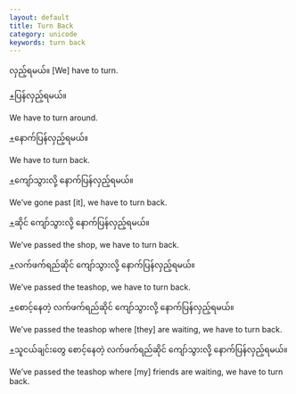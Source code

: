 ```yaml
---
layout: default
title: Turn Back
category: unicode
keywords: turn back
---
```


<p><span class='mm3'>လှည့်ရမယ်။</span> [We] have to turn.</p>
<p class="hide-trigger"><a href='#'>+</a><span class='mm3'>ပြန်လှည့်ရမယ်။</span></p>
<p class='hide-this'>We have to turn around.</p>

<p class="hide-trigger"><a href='#'>+</a><span class='mm3'>နောက်ပြန်လှည့်ရမယ်။</span></p>
<p class='hide-this'>We have to turn back.</p>

<p class="hide-trigger"><a href='#'>+</a><span class='mm3'>ကျော်သွားလို့ နောက်ပြန်လှည့်ရမယ်။</span></p>
<p class='hide-this'>We’ve gone past [it], we have to turn back.</p>

<p class="hide-trigger"><a href='#'>+</a><span class='mm3'>ဆိုင် ကျော်သွားလို့ နောက်ပြန်လှည့်ရမယ်။</span></p>
<p class='hide-this'>We’ve passed the shop, we have to turn back.</p>

<p class="hide-trigger"><a href='#'>+</a><span class='mm3'>လက်ဖက်ရည်ဆိုင် ကျော်သွားလို့ နောက်ပြန်လှည့်ရမယ်။</span></p>
<p class='hide-this'>We’ve passed the teashop, we have to turn back.</p>

<p class="hide-trigger"><a href='#'>+</a><span class='mm3'>စောင့်နေတဲ့ လက်ဖက်ရည်ဆိုင် ကျော်သွားလို့ နောက်ပြန်လှည့်ရမယ်။</span></p>
<p class='hide-this'>We’ve passed the teashop where [they] are waiting, we have to turn back.</p>

<p class="hide-trigger"><a href='#'>+</a><span class='mm3'>သူငယ်ချင်းတွေ စောင့်နေတဲ့ လက်ဖက်ရည်ဆိုင် ကျော်သွားလို့ နောက်ပြန်လှည့်ရမယ်။</span></p>
<p class='hide-this'>We’ve passed the teashop where [my] friends are waiting, we have to turn back.</p>
